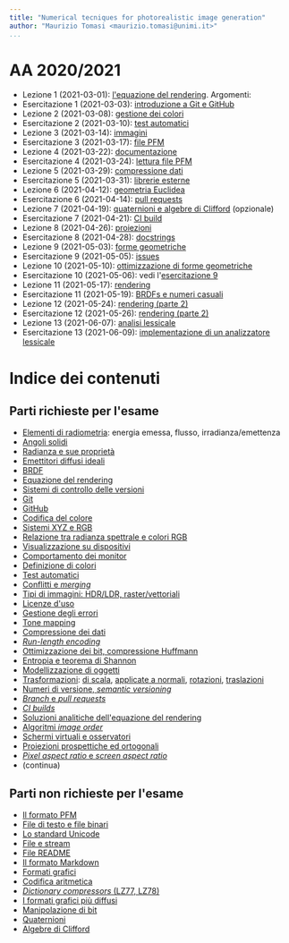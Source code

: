 ```yaml
---
title: "Numerical tecniques for photorealistic image generation"
author: "Maurizio Tomasi <maurizio.tomasi@unimi.it>"
...
```


# AA 2020/2021

-   Lezione 1 (2021-03-01): [l'equazione del rendering](./tomasi-ray-tracing-01a-rendering-equation.html). Argomenti:
-   Esercitazione 1 (2021-03-03): [introduzione a Git e GitHub](./tomasi-ray-tracing-01b-github.html)
-   Lezione 2 (2021-03-08): [gestione dei colori](./tomasi-ray-tracing-02a-colors.html)
-   Esercitazione 2 (2021-03-10): [test automatici](./tomasi-ray-tracing-02b-tests.html)
-   Lezione 3 (2021-03-14): [immagini](./tomasi-ray-tracing-03a-images.html)
-   Esercitazione 3 (2021-03-17): [file PFM](./tomasi-ray-tracing-03b-image-files.html)
-   Lezione 4 (2021-03-22): [documentazione](./tomasi-ray-tracing-04a-documentation.html)
-   Esercitazione 4 (2021-03-24): [lettura file PFM](./tomasi-ray-tracing-04b-reading-images.html)
-   Lezione 5 (2021-03-29): [compressione dati](./tomasi-ray-tracing-05a-compression.html)
-   Esercitazione 5 (2021-03-31): [librerie esterne](./tomasi-ray-tracing-05b-external-libraries.html)
-   Lezione 6 (2021-04-12): [geometria Euclidea](./tomasi-ray-tracing-06a-geometry.html)
-   Esercitazione 6 (2021-04-14): [pull requests](./tomasi-ray-tracing-06b-pull-requests.html)
-   Lezione 7 (2021-04-19): [quaternioni e algebre di Clifford](./tomasi-ray-tracing-07a-clifford-algebras.html) (opzionale)
-   Esercitazione 7 (2021-04-21): [CI build](./tomasi-ray-tracing-07b-ci-builds.html)
-   Lezione 8 (2021-04-26): [proiezioni](./tomasi-ray-tracing-08a-projections.html)
-   Esercitazione 8 (2021-04-28): [docstrings](./tomasi-ray-tracing-08b-docstrings.html)
-   Lezione 9 (2021-05-03): [forme geometriche](./tomasi-ray-tracing-09a-shapes.html)
-   Esercitazione 9 (2021-05-05): [issues](./tomasi-ray-tracing-09b-issues.html)
-   Lezione 10 (2021-05-10): [ottimizzazione di forme geometriche](./tomasi-ray-tracing-10a-other-shapes.html)
-   Esercitazione 10 (2021-05-06): vedi l'[esercitazione 9](./tomasi-ray-tracing-09b-issues.html)
-   Lezione 11 (2021-05-17): [rendering](tomasi-ray-tracing-11a-path-tracing.html)
-   Esercitazione 11 (2021-05-19): [BRDFs e numeri casuali](tomasi-ray-tracing-11b-random-numbers-and-pigments.html)
-   Lezione 12 (2021-05-24): [rendering (parte 2)](tomasi-ray-tracing-12a-path-tracing2.html)
-   Esercitazione 12 (2021-05-26): [rendering (parte 2)](tomasi-ray-tracing-12b-path-tracing2.html)
-   Lezione 13 (2021-06-07): [analisi lessicale](tomasi-ray-tracing-13a-lexing.html)
-   Esercitazione 13 (2021-06-09): [implementazione di un analizzatore lessicale](tomasi-ray-tracing-13b-lexing.html)


# Indice dei contenuti

## Parti richieste per l'esame

-   [Elementi di radiometria](tomasi-ray-tracing-01a-rendering-equation.html#/radiometria): energia emessa, flusso, irradianza/emettenza
-   [Angoli solidi](tomasi-ray-tracing-01a-rendering-equation.html#/cos%C3%A8-un-angolo-solido-12)
-   [Radianza e sue proprietà](tomasi-ray-tracing-01a-rendering-equation.html#/radianza)
-   [Emettitori diffusi ideali](http://localhost:8000/tomasi-ray-tracing-01a-rendering-equation.html#/esempio)
-   [BRDF](http://localhost:8000/tomasi-ray-tracing-01a-rendering-equation.html#/la-brdf)
-   [Equazione del rendering](http://localhost:8000/tomasi-ray-tracing-01a-rendering-equation.html#/lequazione-del-rendering)
-   [Sistemi di controllo delle versioni](http://localhost:8000/tomasi-ray-tracing-01b-github.html#/sistemi-di-controllo-delle-versioni)
-   [Git](tomasi-ray-tracing-01b-github.html#git)
-   [GitHub](tomasi-ray-tracing-01b-github.html#github)
-   [Codifica del colore](tomasi-ray-tracing-02a-colors.html#/codifica-del-colore)
-   [Sistemi XYZ e RGB](http://localhost:8000/tomasi-ray-tracing-02a-colors.html#/sistema-xyz)
-   [Relazione tra radianza spettrale e colori RGB](http://localhost:8000/tomasi-ray-tracing-02a-colors.html#/da-l_lambda-a-rgb)
-   [Visualizzazione su dispositivi](http://localhost:8000/tomasi-ray-tracing-02a-colors.html#/visualizzazione-su-dispositivi)
-   [Comportamento dei monitor](http://localhost:8000/tomasi-ray-tracing-02a-colors.html#/comportamento-dei-monitor)
-   [Definizione di colori](http://localhost:8000/tomasi-ray-tracing-02b-tests.html#/gestione-dei-colori)
-   [Test automatici](http://localhost:8000/tomasi-ray-tracing-02b-tests.html#/verifica-del-codice)
-   [Conflitti e *merging*](http://localhost:8000/tomasi-ray-tracing-02b-tests.html#/lavoro-in-gruppo)
-   [Tipi di immagini: HDR/LDR, raster/vettoriali](http://localhost:8000/tomasi-ray-tracing-03a-images.html#/immagini-hdr-e-ldr)
-   [Licenze d'uso](http://localhost:8000/tomasi-ray-tracing-04a-documentation.html#/licenze-duso)
-   [Gestione degli errori](http://localhost:8000/tomasi-ray-tracing-04a-documentation.html#/gestione-degli-errori)
-   [Tone mapping](http://localhost:8000/tomasi-ray-tracing-05a-compression.html#/tone-mapping)
-   [Compressione dei dati](http://localhost:8000/tomasi-ray-tracing-05a-compression.html#/compressione-dati)
-   [*Run-length encoding*](http://localhost:8000/tomasi-ray-tracing-05a-compression.html#/run-length-encoding)
-   [Ottimizzazione dei bit, compressione Huffmann](http://localhost:8000/tomasi-ray-tracing-05a-compression.html#/ottimizzazione-dei-bit)
-   [Entropia e teorema di Shannon](http://localhost:8000/tomasi-ray-tracing-05a-compression.html#/entropia-di-shannon)
-   [Modellizzazione di oggetti](http://localhost:8000/tomasi-ray-tracing-06a-geometry.html#/modellizzazione-di-oggetti)
-   [Trasformazioni](http://localhost:8000/tomasi-ray-tracing-06a-geometry.html#/trasformazioni): [di scala](http://localhost:8000/tomasi-ray-tracing-06a-geometry.html#/trasformazioni-di-scala), [applicate a normali](http://localhost:8000/tomasi-ray-tracing-06a-geometry.html#/trasformazioni-e-normali), [rotazioni](http://localhost:8000/tomasi-ray-tracing-06a-geometry.html#/rotazioni), [traslazioni](http://localhost:8000/tomasi-ray-tracing-06a-geometry.html#/traslazioni)
-   [Numeri di versione, *semantic versioning*](http://localhost:8000/tomasi-ray-tracing-06b-pull-requests.html#/numeri-di-versione)
-   [*Branch* e *pull requests*](http://localhost:8000/tomasi-ray-tracing-06b-pull-requests.html#/pull-requests)
-   [*CI builds*](http://localhost:8000/tomasi-ray-tracing-07b-ci-builds.html#/ci-builds)
-   [Soluzioni analitiche dell'equazione del rendering](http://localhost:8000/tomasi-ray-tracing-08a-projections.html#/soluzione-dellequazione)
-   [Algoritmi *image order*](http://localhost:8000/tomasi-ray-tracing-08a-projections.html#/algoritmi-image-order)
-   [Schermi virtuali e osservatori](http://localhost:8000/tomasi-ray-tracing-08a-projections.html#/schermo-e-osservatore)
-   [Proiezioni prospettiche ed ortogonali](http://localhost:8000/tomasi-ray-tracing-08a-projections.html#/tipi-di-proiezione)
-   [*Pixel aspect ratio* e *screen aspect ratio*](http://localhost:8000/tomasi-ray-tracing-08a-projections.html#/aspect-ratio)
-   (continua)

## Parti non richieste per l'esame

-   [Il formato PFM](http://localhost:8000/tomasi-ray-tracing-03a-images.html#/file-pfm)
-   [File di testo e file binari](http://localhost:8000/tomasi-ray-tracing-03a-images.html#/codifica-testuale-e-binaria)
-   [Lo standard Unicode](http://localhost:8000/tomasi-ray-tracing-03a-images.html#/lo-standard-unicode)
-   [File e stream](http://localhost:8000/tomasi-ray-tracing-03b-image-files.html#/file-e-stream)
-   [File README](http://localhost:8000/tomasi-ray-tracing-04a-documentation.html#/il-readme)
-   [Il formato Markdown](http://localhost:8000/tomasi-ray-tracing-04a-documentation.html#/markdown)
-   [Formati grafici](http://localhost:8000/tomasi-ray-tracing-05a-compression.html#/formati-grafici-e-compressione)
-   [Codifica aritmetica](http://localhost:8000/tomasi-ray-tracing-05a-compression.html#/codifica-aritmetica)
-   [*Dictionary compressors* (LZ77, LZ78)](http://localhost:8000/tomasi-ray-tracing-05a-compression.html#/dictionary-compressors)
-   [I formati grafici più diffusi](http://localhost:8000/tomasi-ray-tracing-05a-compression.html#/i-formati-grafici-pi%C3%B9-diffusi)
-   [Manipolazione di bit](http://localhost:8000/tomasi-ray-tracing-05a-compression.html#/approfondimento-manipolare-i-bit)
-   [Quaternioni](http://localhost:8000/tomasi-ray-tracing-07a-clifford-algebras.html#/quaternioni-argomento-opzionale)
-   [Algebre di Clifford](http://localhost:8000/tomasi-ray-tracing-07a-clifford-algebras.html#/algebre-di-clifford-argomento-opzionale)
